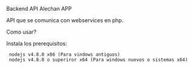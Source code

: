 Backend API Alechan APP

API que se comunica con webservices en php.

Como usar?

Instala los prerequisitos:

     nodejs v4.8.0 x86 (Para vindows antiguos)
     nodejs v4.8.0 o superiror x64 (Para windows nuevos o sistemas x64)
     